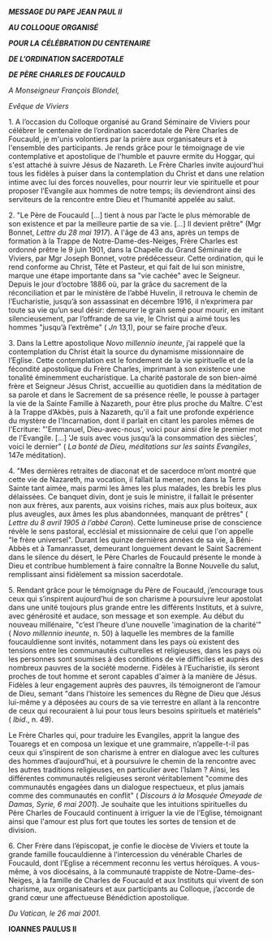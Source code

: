 ***MESSAGE DU PAPE JEAN PAUL II***

***AU COLLOQUE ORGANISÉ***

***POUR LA CÉLÉBRATION DU CENTENAIRE***

***DE L’ORDINATION SACERDOTALE***

***DE PÈRE CHARLES DE FOUCAULD***

*A Monseigneur François Blondel,*

*Evêque de Viviers*

1\. A l’occasion du Colloque organisé au Grand Séminaire de Viviers pour célébrer le centenaire de l’ordination sacerdotale de Père Charles de Foucauld, je m'unis volontiers par la prière aux organisateurs et à l'ensemble des participants. Je rends grâce pour le témoignage de vie contemplative et apostolique de l'humble et pauvre ermite du Hoggar, qui s'est attaché à suivre Jésus de Nazareth. Le Frère Charles invite aujourd'hui tous les fidèles à puiser dans la contemplation du Christ et dans une relation intime avec lui des forces nouvelles, pour nourrir leur vie spirituelle et pour proposer l’Evangile aux hommes de notre temps; ils deviendront ainsi des serviteurs de la rencontre entre Dieu et l’humanité appelée au salut.

2\. "Le Père de Foucauld \[...\] tient à nous par l’acte le plus mémorable de son existence et par la meilleure partie de sa vie. \[...\] Il devient prêtre" (Mgr Bonnet, *Lettre du 28 mai 1917*). A l'âge de 43 ans, après un temps de formation à la Trappe de Notre-Dame-des-Neiges, Frère Charles est ordonné prêtre le 9 juin 1901, dans la Chapelle du Grand Séminaire de Viviers, par Mgr Joseph Bonnet, votre prédécesseur. Cette ordination, qui le rend conforme au Christ, Tête et Pasteur, et qui fait de lui son ministre, marque une étape importante dans sa "vie cachée" avec le Seigneur. Depuis le jour d’octobre 1886 où, par la grâce du sacrement de la réconciliation et par le ministère de l’abbé Huvelin, il retrouva le chemin de l’Eucharistie, jusqu’à son assassinat en décembre 1916, il n’exprimera par toute sa vie qu’un seul désir: demeurer le grain semé pour mourir, en imitant silencieusement, par l’offrande de sa vie, le Christ qui a aimé tous les hommes "jusqu’à l’extrême" ( *Jn* 13,1), pour se faire proche d’eux.

3\. Dans la Lettre apostolique *Novo millennio ineunte*, j’ai rappelé que la contemplation du Christ était la source du dynamisme missionnaire de l’Eglise. Cette contemplation est le fondement de la vie spirituelle et de la fécondité apostolique du Frère Charles, imprimant à son existence une tonalité éminemment eucharistique. La charité pastorale de son bien-aimé frère et Seigneur Jésus Christ, accueillie au quotidien dans la méditation de sa parole et dans le Sacrement de sa présence réelle, le pousse à partager la vie de la Sainte Famille à Nazareth, pour être plus proche du Maître. C'est à la Trappe d’Akbès, puis à Nazareth, qu'il a fait une profonde expérience du mystère de l'Incarnation, dont il parlait en citant les paroles mêmes de l'Ecriture: "'Emmanuel, Dieu-avec-nous', voici pour ainsi dire le premier mot de l'Evangile. \[...\] 'Je suis avec vous jusqu’à la consommation des siècles', voici le dernier" ( *La bonté de Dieu, méditations sur les saints Evangiles*, 147e méditation).

4\. "Mes dernières retraites de diaconat et de sacerdoce m’ont montré que cette vie de Nazareth, ma vocation, il fallait la mener, non dans la Terre Sainte tant aimée, mais parmi les âmes les plus malades, les brebis les plus délaissées. Ce banquet divin, dont je suis le ministre, il fallait le présenter non aux frères, aux parents, aux voisins riches, mais aux plus boiteux, aux plus aveugles, aux âmes les plus abandonnées, manquant de prêtres" ( *Lettre du 8 avril 1905 à l’abbé Caron*). Cette lumineuse prise de conscience révèle le sens pastoral, ecclésial et missionnaire de celui que l'on appelle "le frère universel". Durant les quinze dernières années de sa vie, à Béni-Abbès et à Tamanrasset, demeurant longuement devant le Saint Sacrement dans le silence du désert, le Père Charles de Foucauld présente le monde à Dieu et contribue humblement à faire connaître la Bonne Nouvelle du salut, remplissant ainsi fidèlement sa mission sacerdotale.

5\. Rendant grâce pour le témoignage du Père de Foucauld, j’encourage tous ceux qui s’inspirent aujourd’hui de son charisme à poursuivre leur apostolat dans une unité toujours plus grande entre les différents Instituts, et à suivre, avec générosité et audace, son message et son exemple. Au début du nouveau millénaire, "c’est l’heure d’une nouvelle 'imagination de la charité'" ( *Novo millennio ineunte*, n. 50) à laquelle les membres de la famille foucauldienne sont invités, notamment dans les pays où existent des tensions entre les communautés culturelles et religieuses, dans les pays où les personnes sont soumises à des conditions de vie difficiles et auprès des nombreux pauvres de la société moderne. Fidèles à l’Eucharistie, ils seront proches de tout homme et seront capables d'aimer à la manière de Jésus. Fidèles à leur engagement auprès des pauvres, ils témoigneront de l’amour de Dieu, semant "dans l’histoire les semences du Règne de Dieu que Jésus lui-même y a déposées au cours de sa vie terrestre en allant à la rencontre de ceux qui recouraient à lui pour tous leurs besoins spirituels et matériels" ( *Ibid*., n. 49).

Le Frère Charles qui, pour traduire les Evangiles, apprit la langue des Touaregs et en composa un lexique et une grammaire, n’appelle-t-il pas ceux qui s’inspirent de son charisme à entrer en dialogue avec les cultures des hommes d’aujourd’hui, et à poursuivre le chemin de la rencontre avec les autres traditions religieuses, en particulier avec l’Islam ? Ainsi, les différentes communautés religieuses seront véritablement "comme des communautés engagées dans un dialogue respectueux, et plus jamais comme des communautés en conflit" ( *Discours à la Mosquée Omeyade de Damas, Syrie, 6 mai 2001*). Je souhaite que les intuitions spirituelles du Père Charles de Foucauld continuent à irriguer la vie de l’Eglise, témoignant ainsi que l'amour est plus fort que toutes les sortes de tension et de division.

6\. Cher Frère dans l’épiscopat, je confie le diocèse de Viviers et toute la grande famille foucauldienne à l’intercession du vénérable Charles de Foucauld, dont l’Eglise a récemment reconnu les vertus héroïques. A vous-même, à vos diocésains, à la communauté trappiste de Notre-Dame-des-Neiges, à la famille de Charles de Foucauld et aux Instituts qui vivent de son charisme, aux organisateurs et aux participants au Colloque, j’accorde de grand cœur une affectueuse Bénédiction apostolique.

*Du Vatican, le 26 mai 2001.*

**IOANNES PAULUS II**
